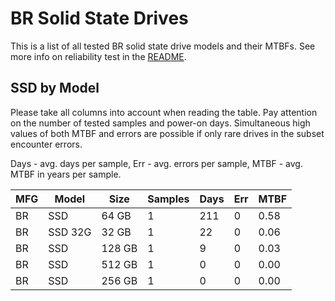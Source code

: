 BR Solid State Drives
=====================

This is a list of all tested BR solid state drive models and their MTBFs. See
more info on reliability test in the [README](https://github.com/bsdhw/SMART).

SSD by Model
------------

Please take all columns into account when reading the table. Pay attention on the
number of tested samples and power-on days. Simultaneous high values of both MTBF
and errors are possible if only rare drives in the subset encounter errors.

Days - avg. days per sample,
Err  - avg. errors per sample,
MTBF - avg. MTBF in years per sample.

| MFG       | Model              | Size   | Samples | Days  | Err   | MTBF |
|-----------|--------------------|--------|---------|-------|-------|------|
| BR        | SSD                | 64 GB  | 1       | 211   | 0     | 0.58   |
| BR        | SSD 32G            | 32 GB  | 1       | 22    | 0     | 0.06   |
| BR        | SSD                | 128 GB | 1       | 9     | 0     | 0.03   |
| BR        | SSD                | 512 GB | 1       | 0     | 0     | 0.00   |
| BR        | SSD                | 256 GB | 1       | 0     | 0     | 0.00   |
